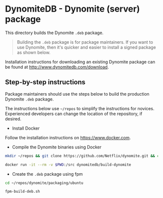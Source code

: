 # DynomiteDB - Dynomite (server) package

This directory builds the Dynomite `.deb`  package.

> Building the `.deb` package is for package maintainers. If you want to use Dynomite, then it's quicker and easier to install a signed package as shown below.

Installation instructions for downloading an existing Dynomite package can be found at http://www.dynomitedb.com/download.

## Step-by-step instructions

Package maintainers should use the steps below to build the production Dynomite `.deb` package. 

The instructions below use `~/repos` to simplify the instructions for novices. Experienced developers can change the location of the repository, if desired.

- Install Docker

Follow the installation instructions on https://www.docker.com.

- Compile the Dynomite binaries using Docker

```bash
mkdir ~/repos && git clone https://github.com/Netflix/dynomite.git && cd ~/repos/dynomite

docker run -it --rm -v $PWD:/src dynomitedb/build-dynomite
```

- Create the `.deb` package using fpm

```bash
cd ~/repos/dynomite/packaging/ubuntu

fpm-build-deb.sh 
```
